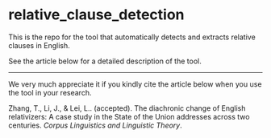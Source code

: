 # relative_clause_detection

This is the repo for the tool that automatically detects and extracts relative clauses in English.

See the article below for a detailed description of the tool. 

***

We very much appreciate it if you kindly cite the article below when you use the tool in your research. 

Zhang, T., Li, J., & Lei, L.. (accepted). The diachronic change of English relativizers: A case study in the State of the Union addresses across two centuries. _Corpus Linguistics and Linguistic Theory_.
